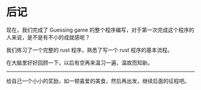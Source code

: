 #  后记

现在，我们完成了 Guessing game 的整个程序编写，对于第一次完成这个程序的人来说，是不是有不小的成就感呢？

我们练习了一个完整的 rust 程序，熟悉了写一个 rust 程序的基本流程。

在大脑里好好回顾一下，以后有空再来温习一遍，温故而知新。

---

给自己一个小小的奖励，如一顿喜爱的美食，然后再出发，继续后面的征程吧。
